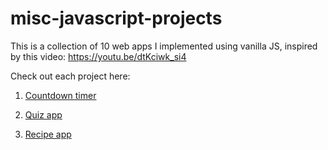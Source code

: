 # misc-javascript-projects

This is a collection of 10 web apps I implemented using vanilla JS, inspired by this video: https://youtu.be/dtKciwk_si4

Check out each project here:

01. [Countdown timer](https://siddheshranade.github.io/misc-javascript-projects/countdown-timer/)

02. [Quiz app](https://siddheshranade.github.io/misc-javascript-projects/quiz-app/)

03. [Recipe app](https://siddheshranade.github.io/misc-javascript-projects/recipe-app/)
